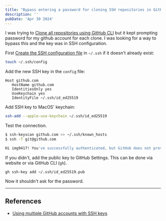 ```yaml
---
title: "Bypass entering a password for cloning SSH repositories in GitHub"
description: ''
pubDate: 'Apr 30 2024'
---
```


I was trying to [Clone all repositories using GitHub CLI](/notes/clone_all_repositories_using_github_cli) but it kept prompting password for my github account for each clone. I was looking for a way to bypass this and the key was in SSH configuration.

First [Create the SSH configuration file](/notes/create_the_ssh_configuration_file) in `~/.ssh` if it doesn't already exist:
```sh
touch ~/.ssh/config
```

Add the new SSH key in the `config` file:
```text
Host github.com
   HostName github.com
   IdentitiesOnly yes
   UseKeychain yes
   IdentityFile ~/.ssh/id_ed25519
```

Add SSH key to MacOS' keychain:
```sh
ssh-add --apple-use-keychain ~/.ssh/id_ed25519
```

Test the connection.
```sh
$ ssh-keyscan github.com >> ~/.ssh/known_hosts
$ ssh -T git@github.com

Hi img9417! You've successfully authenticated, but GitHub does not provide shell access.
```

If you didn't, add the public key to GitHub Settings. This can be done via website or via GitHub CLI (`gh`).

```shell
gh ssh-key add ~/.ssh/id_ed25519.pub
```

Now it shouldn't ask for the password.

---

## References
- [Using multiple GitHub accounts with SSH keys](https://gist.github.com/oanhnn/80a89405ab9023894df7)